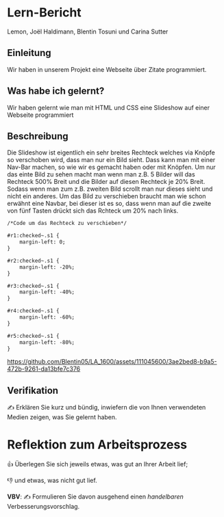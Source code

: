 # Lern-Bericht
Lemon, Joël Haldimann, Blentin Tosuni und Carina Sutter

## Einleitung

Wir haben in unserem Projekt eine Webseite über Zitate programmiert.

## Was habe ich gelernt?

Wir haben gelernt wie man mit HTML und CSS eine Slideshow auf einer Webseite programmiert

## Beschreibung

Die Slideshow ist eigentlich ein sehr breites Rechteck welches via Knöpfe so verschoben wird, dass man nur ein Bild sieht. Dass kann man mit einer Nav-Bar machen, so wie wir es gemacht haben oder mit Knöpfen. Um nur das einte Bild zu sehen macht man wenn man z.B. 5 Bilder will das Rechteck 500% Breit und die Bilder auf diesen Rechteck je 20% Breit. Sodass wenn man zum z.B. zweiten Bild scrollt man nur dieses sieht und nicht ein anderes. Um das Bild zu verschieben braucht man wie schon erwähnt eine Navbar, bei dieser ist es so, dass wenn man auf die zweite von fünf Tasten drückt sich das Rchteck um 20% nach links. 
```html
/*Code um das Rechteck zu verschieben*/

#r1:checked~.s1 {
    margin-left: 0;
}

#r2:checked~.s1 {
    margin-left: -20%;
}

#r3:checked~.s1 {
    margin-left: -40%;
}

#r4:checked~.s1 {
    margin-left: -60%;
}

#r5:checked~.s1 {
    margin-left: -80%;
}
```


https://github.com/Blentin05/LA_1600/assets/111045600/3ae2bed8-b9a5-472b-9261-da13bfe7c376


## Verifikation

✍️ Erklären Sie kurz und bündig, inwiefern die von Ihnen verwendeten Medien zeigen, was Sie gelernt haben.

# Reflektion zum Arbeitsprozess

👍 Überlegen Sie sich jeweils etwas, was gut an Ihrer Arbeit lief; 

👎 und etwas, was nicht gut lief.

**VBV**: ✍️ Formulieren Sie davon ausgehend einen *handelbaren* Verbesserungsvorschlag.
